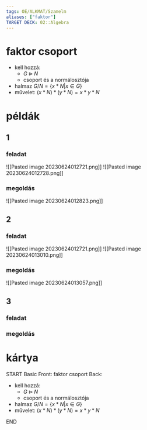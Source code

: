 ```yaml
---
tags: OE/ALKMAT/Szamelm 
aliases: ["faktor"]
TARGET DECK: 02::Algebra
---
```


# faktor csoport
- kell hozzá:
	- $G \triangleright N$
	- csoport és a normálosztója
- halmaz $G/N = \{x*N|x \in G \}$
- művelet: $(x*N)*(y*N)=x*y*N$

# példák
## 1
### feladat
![[Pasted image 20230624012721.png]]
![[Pasted image 20230624012728.png]]
### megoldás
![[Pasted image 20230624012823.png]]
## 2
### feladat
![[Pasted image 20230624012721.png]]
![[Pasted image 20230624013010.png]]
### megoldás
![[Pasted image 20230624013057.png]]
## 3
### feladat

### megoldás


# kártya
START
Basic
Front:
faktor csoport
Back:
- kell hozzá:
	- $G \triangleright N$
	- csoport és a normálosztója
- halmaz $G/N = \{x*N|x \in G \}$
- művelet: $(x*N)*(y*N)=x*y*N$
<!--ID: 1687614691846-->
END